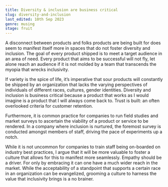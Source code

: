 ```yaml
---
title: Diversity & inclusion are business critical
slug: diversity-and-inclusion
last_edited: 10th Sep 2023
genre: musing
stage: fruit
---
```


A disconnect between products and folks products are being built for does seem to manifest itself more in spaces that do not foster diversity and inclusion. The goal of every product shipped is to meet a target audience in an area of need. Every product that aims to be successful will not fly, let alone reach an audience if it is not molded by a team that transcends the myopia that wrecks inclusivity.

If variety is the spice of life, it’s imperative that sour products will constantly be shipped by an organization that lacks the varying perspectives of individuals of different races, cultures, gender identities. Diversity and inclusion is business critical because a product that works as I would imagine is a product that I will always come back to. Trust is built: an often overlooked criteria for customer retention.

Furthermore, it is common practice for companies to run field studies and market surveys to ascertain the viability of a product or service to be rendered. In a company where inclusion is nurtured, the foremost survey is conducted amongst members of staff, driving the pace of experiments up a notch.

While it is not uncommon for companies to train staff being on-boarded on industry best practices, I argue that it will be more valuable to foster a culture that allows for this to manifest more seamlessly. Empathy should be a driver. For only by embracing it can one have a much wider reach in the market. While the acceptability of a standpoint that supports a certain race in an organization can be evangelized, grooming a culture to harness the value that inclusivity brings is a no brainer.

